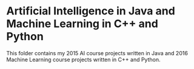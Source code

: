 # Artificial Intelligence in Java and Machine Learning in C++ and Python
This folder contains my 2015 AI course projects written in Java and 2016 Machine Learning course projects written in C++ and Python.
